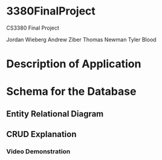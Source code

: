# 3380FinalProject
CS3380 Final Project 

Jordan Wieberg
Andrew Ziber
Thomas Newman
Tyler Blood

# Description of Application

# Schema for the Database

## Entity Relational Diagram

## CRUD Explanation

### Video Demonstration
